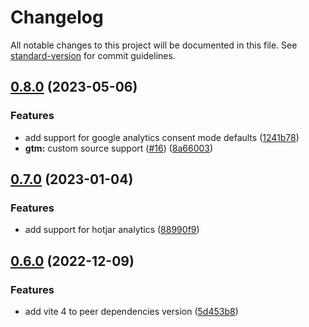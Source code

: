 # Changelog

All notable changes to this project will be documented in this file. See [standard-version](https://github.com/conventional-changelog/standard-version) for commit guidelines.

## [0.8.0](https://github.com/stafyniaksacha/vite-plugin-radar/compare/v0.7.0...v0.8.0) (2023-05-06)


### Features

* add support for google analytics consent mode defaults ([1241b78](https://github.com/stafyniaksacha/vite-plugin-radar/commit/1241b789eb77fa90961c65babdea6f614fc10e75))
* **gtm:** custom source support ([#16](https://github.com/stafyniaksacha/vite-plugin-radar/issues/16)) ([8a66003](https://github.com/stafyniaksacha/vite-plugin-radar/commit/8a6600328cc6e0a9b3a8f4d231ba4d4daba5fbc5))

## [0.7.0](https://github.com/stafyniaksacha/vite-plugin-radar/compare/v0.6.0...v0.7.0) (2023-01-04)


### Features

* add support for hotjar analytics ([88990f9](https://github.com/stafyniaksacha/vite-plugin-radar/commit/88990f9862ed49a3743ef546a43eb54a7b06c55a))

## [0.6.0](https://github.com/stafyniaksacha/vite-plugin-radar/compare/v0.5.0...v0.6.0) (2022-12-09)


### Features

* add vite 4 to peer dependencies version ([5d453b8](https://github.com/stafyniaksacha/vite-plugin-radar/commit/5d453b869433ccc3a98a7a73b44e858904652186))
